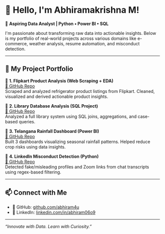 # 👋 Hello, I'm Abhiramakrishna M!

🎯 **Aspiring Data Analyst | Python • Power BI • SQL**

I'm passionate about transforming raw data into actionable insights. Below is my portfolio of real-world projects across various domains like e-commerce, weather analysis, resume automation, and misconduct detection.

---

## 🧩 My Project Portfolio

🔹 **1. Flipkart Product Analysis (Web Scraping + EDA)**  
[🔗 GitHub Repo](https://github.com/Abhiram4u/flipkart-product-eda)  
Scraped and analyzed refrigerator product listings from Flipkart. Cleaned, visualized and derived actionable product insights.

🔹 **2. Library Database Analysis (SQL Project)**  
[🔗 GitHub Repo](https://github.com/Abhiram4u/sql-library-database-analysis)  
Analyzed a full library system using SQL joins, aggregations, and case-based queries.

🔹 **3. Telangana Rainfall Dashboard (Power BI)**  
[🔗 GitHub Repo](https://github.com/Abhiram4u/powerbi-rainfall-analysis-telangana)  
Built 3 dashboards visualizing seasonal rainfall patterns. Helped reduce crop risks using data insights.


🔹 **4. LinkedIn Misconduct Detection (Python)**  
[🔗 GitHub Repo](https://github.com/Abhiram4u/linkedin-misconduct-detector)  
Detected fake/misleading profiles and Zoom links from chat transcripts using regex-based filtering.

---

## 📫 Connect with Me

- 🔗 GitHub: [github.com/abhiram4u](https://github.com/Abhiram4u)
- 💼 LinkedIn: [linkedin.com/in/abhiram06o9](https://www.linkedin.com/in/abhiram06o9/)

---

*“Innovate with Data. Learn with Curiosity.”*
